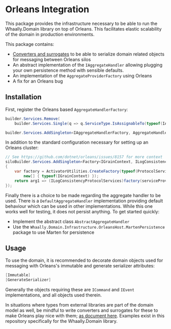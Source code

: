 # Orleans Integration
This package provides the infrastructure necessary to be able to run the Whaally.Domain library on top of Orleans. This 
facilitates elastic scalability of the domain in production environments.

This package contains:
- [Converters and surrogates](https://learn.microsoft.com/en-us/dotnet/orleans/host/configuration-guide/serialization?pivots=orleans-7-0#surrogates-for-serializing-foreign-types) to be able to serialize domain related objects for messaging between Orleans silos
- An abstract implementation of the `IAggregateHandler` allowing plugging your own persistence method with sensible defaults.
- An implementation of the `AggregateProviderFactory` using Orleans
- A fix for an Orleans bug

## Installation
First, register the Orleans based `AggregateHandlerFactory`: 

```csharp
builder.Services.Remove(
    builder.Services.Single(q => q.ServiceType.IsAssignableTo(typeof(IAggregateHandlerFactory))));

builder.Services.AddSingleton<IAggregateHandlerFactory, AggregateHandlerFactory>();
```

In addition to the standard configuration necessary for setting up an Orleans cluster:

```csharp
// See https://github.com/dotnet/orleans/issues/8157 for more context
siloBuilder.Services.AddSingleton<Factory<IGrainContext, ILogConsistencyProtocolServices>>(serviceProvider =>
{
    var factory = ActivatorUtilities.CreateFactory(typeof(ProtocolServices),
        new[] { typeof(IGrainContext) });
    return arg1 => (ILogConsistencyProtocolServices)factory(serviceProvider, new object[] { arg1 });
});
```

Finally there is a choice to be made regarding the aggregate handler to be used. There is a `DefaultAggregateHandler` implementation
providing default behaviour which can be used in other implementations. While this one works well for testing, it does not
persist anything. To get started quickly:
- Implement the abstract class `AbstractAggregateHandler`
- Use the `Whaally.Domain.Infrastructure.OrleansHost.MartenPersistence` package to use Marten for persistence

## Usage
To use the domain, it is recommended to decorate domain objects used for messaging with Orleans's immutable and generate serializer attributes:

```csharp
[Immutable]
[GenerateSerializer]
```

Generally the objects requiring these are `ICommand` and `IEvent` implementations, and all objects used therein.

In situations where types from external libraries are part of the domain model as well, be mindful to write converters 
and surrogates for these to make Orleans play nice with them; [as document here](https://learn.microsoft.com/en-us/dotnet/orleans/host/configuration-guide/serialization?pivots=orleans-7-0#surrogates-for-serializing-foreign-types).
Examples exist in this repository specifically for the Whaally.Domain library.